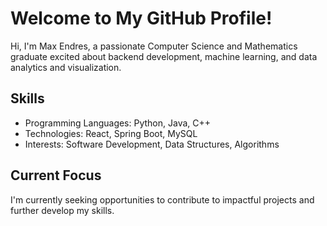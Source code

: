 # Welcome to My GitHub Profile!
Hi, I'm Max Endres, a passionate Computer Science and Mathematics graduate excited about backend development, machine learning, and data analytics and visualization.

## Skills
- Programming Languages: Python, Java, C++
- Technologies: React, Spring Boot, MySQL
- Interests: Software Development, Data Structures, Algorithms

## Current Focus
I'm currently seeking opportunities to contribute to impactful projects and further develop my skills. 
